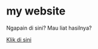 # my website
Ngapain di sini? Mau liat hasilnya?
</div>
<a href="https://dmarsly.github.io/profile/"><spam>Klik di sini</spam></a>
